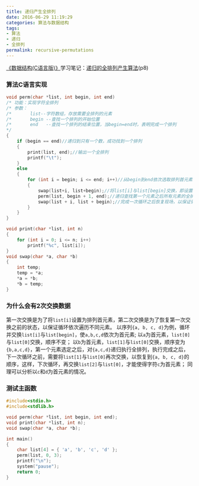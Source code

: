 ```yaml
---
title: 递归产生全排列
date: 2016-06-29 11:19:29
categories: 算法与数据结构
tags:
- 算法
- 递归
- 全排列
permalink: recursive-permutations
---
```

[《数据结构(C语言版)》](https://book.douban.com/subject/1886174/)学习笔记：[递归的全排列产生算法](http://wuxubj.cn/2016/06/29/recursive-permutations/)(p8)
<!--more-->
### 算法C语言实现
```cpp
void perm(char *list, int begin, int end)
/* 功能：实现字符全排列
/* 参数：
/*       list--字符数组，存放需要全排列的元素
/*       begin --查找一个排列的开始位置
/*       end   --查找一个排列的结束位置，当begin=end时，表明完成一个排列
*/
{
	if (begin == end)//递归到只有一个数，成功找到一个排列
	{
		print(list, end);//输出一个全排列
		printf("\t");
	}
	else
	{
		for (int i = begin; i <= end; i++)//从begin到end依次选取排列首元素
		{
			swap(list+i, list+begin);//将list[i]与list[begin]交换，即设置为排列首元素
			perm(list, begin + 1, end);//递归查找第一个元素之后所有元素的全排列
			swap(list + i, list + begin);//完成一次循环之后恢复现场，以保证循环依次遍历不同元素
		}
	}
}

void print(char *list, int n)
{
	for (int i = 0; i <= n; i++)
		printf("%c", list[i]);
}
void swap(char *a, char *b)
{
	int temp;
	temp = *a;
	*a = *b;
	*b = temp;
}
```

### 为什么会有2次交换数据
第一次交换是为了将``list[i]``设置为排列首元素，第二次交换是为了恢复第一次交换之前的状态，以保证循环依次遍历不同元素。
以序列``{a, b, c, d}``为例，循环并交换``list[i]``与``list[begin]``，使``a,b,c,d``依次为首元素;
以``a``为首元素，``list[0]``与``list[0]``交换，顺序不变；
以``b``为首元素，``list[1]``与``list[0]``交换，顺序变为``{b,a,c,d}``，第一个元素选定之后，对``{a,c,d}``递归执行全排列，执行完成之后，下一次循环之前，需要将``list[1]``与``list[0]``再次交换，以恢复到``{a, b, c, d}``的顺序，这样，下次循环，再交换``list[2]``与``list[0]``，才能使得字符``c``为首元素；
同理可以分析以``c``和``d``为首元素的情况。

### 测试主函数
```cpp
#include<stdio.h>
#include<stdlib.h>

void perm(char *list, int begin, int end);
void print(char *list, int n);
void swap(char *a, char *b);

int main()
{
	char list[4] = { 'a', 'b', 'c', 'd' };
	perm(list, 0, 3);
	printf("\n");
	system("pause");
	return 0;
}
```
